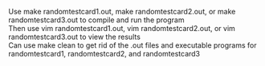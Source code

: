 Use make randomtestcard1.out, make randomtestcard2.out, or make randomtestcard3.out to compile and run the program  
Then use vim randomtestcard1.out, vim randomtestcard2.out, or vim randomtestcard3.out to view the results  
Can use make clean to get rid of the .out files and executable programs for randomtestcard1, randomtestcard2, and randomtestcard3 
